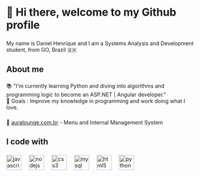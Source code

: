 <h1 align="left">👋 Hi there, welcome to my Github profile</h1>

###

<p align="left">My name is Daniel Henrique and I am a Systems Analysis and Development student, from GO, Brazil 🇧🇷</p>

###

<h2 align="left">About me</h2>

###

<p align="left">📚 "I'm currently learning Python and diving into algorithms and programming logic to become an ASP.NET | Angular developer."<br>🎯 Goals : Improve my knowledge in programming and work doing what I love.<br></p>

###

<p align="left">
  🔗 <a href="https://auralounge.com.br/" target="_blank">auralounge.com.br</a> - Menu and Internal Management System
</p>

###

<h2 align="left">I code with</h2>

###

<div align="left">
  <img src="https://cdn.jsdelivr.net/gh/devicons/devicon/icons/javascript/javascript-original.svg" height="40" alt="javascript logo"  />
  <img width="12" />
  <img src="https://cdn.jsdelivr.net/gh/devicons/devicon/icons/nodejs/nodejs-original.svg" height="40" alt="nodejs logo"  />
  <img width="12" />
  <img src="https://cdn.jsdelivr.net/gh/devicons/devicon/icons/css3/css3-original.svg" height="40" alt="css3 logo"  />
  <img width="12" />
  <img src="https://cdn.jsdelivr.net/gh/devicons/devicon/icons/mysql/mysql-original.svg" height="40" alt="mysql logo"  />
  <img width="12" />
  <img src="https://cdn.jsdelivr.net/gh/devicons/devicon/icons/html5/html5-original.svg" height="40" alt="html5 logo"  />
  <img width="12" />
  <img src="https://cdn.jsdelivr.net/gh/devicons/devicon/icons/python/python-original.svg" height="40" alt="python logo"  />
</div>

###
